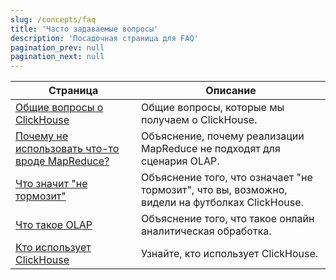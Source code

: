 ```yaml
---
slug: /concepts/faq
title: 'Часто задаваемые вопросы'
description: 'Посадочная страница для FAQ'
pagination_prev: null
pagination_next: null
---
```


| Страница                                                          | Описание                                                                            |
|------------------------------------------------------------------|------------------------------------------------------------------------------------|
| [Общие вопросы о ClickHouse](general/index.md)                   | Общие вопросы, которые мы получаем о ClickHouse.                                   |
| [Почему не использовать что-то вроде MapReduce?](general/mapreduce.md) | Объяснение, почему реализации MapReduce не подходят для сценария OLAP.             |
| [Что значит "не тормозит"](general/ne-tormozit.md)              | Объяснение того, что означает "не тормозит", что вы, возможно, видели на футболках ClickHouse. |
| [Что такое OLAP](general/olap.md)                               | Объяснение того, что такое онлайн аналитическая обработка.                         |
| [Кто использует ClickHouse](general/who-is-using-clickhouse.md) | Узнайте, кто использует ClickHouse.                                               |
